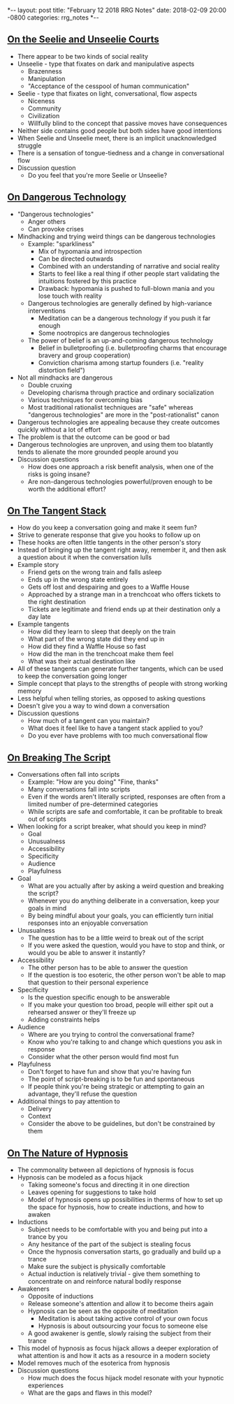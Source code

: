*--
layout: post
title: "February 12 2018 RRG Notes"
date: 2018-02-09 20:00 -0800
categories: rrg_notes
*--

## [On the Seelie and Unseelie Courts](https://lexicaldoll.wordpress.com/2017/08/09/on-the-seelie-and-unseelie-courts/)
* There appear to be two kinds of social reality
* Unseelie - type that fixates on dark and manipulative aspects
    * Brazenness
    * Manipulation
    * "Acceptance of the cesspool of human communication"
* Seelie - type that fixates on light, conversational, flow aspects
    * Niceness
    * Community
    * Civilization
    * Willfully blind to the concept that passive moves have consequences
* Neither side contains good people but both sides have good intentions
* When Seelie and Unseelie meet, there is an implicit unacknowledged struggle
* There is a sensation of tongue-tiedness and a change in conversational flow
* Discussion question
    * Do you feel that you're more Seelie or Unseelie?

## [On Dangerous Technology](https://lexicaldoll.wordpress.com/2017/07/09/on-dangerous-technology/)
* "Dangerous technologies"
    * Anger others
    * Can provoke crises
* Mindhacking and trying weird things can be dangerous technologies
    * Example: "sparkliness"
        * Mix of hypomania and introspection
        * Can be directed outwards
        * Combined with an understanding of narrative and social reality
        * Starts to feel like a real thing if other people start validating the intuitions fostered by this practice
        * Drawback: hypomania is pushed to full-blown mania and you lose touch with reality
    * Dangerous technologies are generally defined by high-variance interventions
        * Meditation can be a dangerous technology if you push it far enough
        * Some nootropics are dangerous technologies
    * The power of belief is an up-and-coming dangerous technology
        * Belief in bulletproofing (i.e. bulletproofing charms that encourage bravery and group cooperation)
        * Conviction charisma among startup founders (i.e. "reality distortion field")
* Not all mindhacks are dangerous
    * Double cruxing
    * Developing charisma through practice and ordinary socialization
    * Various techniques for overcoming bias
    * Most traditional rationalist techniques are "safe" whereas "dangerous technologies" are more in the "post-rationalist" canon
* Dangerous technologies are appealing because they create outcomes quickly without a lot of effort
* The problem is that the outcome can be good or bad
* Dangerous technologies are unproven, and using them too blatantly tends to alienate the more grounded people around you
* Discussion questions
    * How does one approach a risk benefit analysis, when one of the risks is going insane?
    * Are non-dangerous technologies powerful/proven enough to be worth the additional effort?

## [On The Tangent Stack](https://lexicaldoll.wordpress.com/2017/09/17/on-the-tangent-stack/)
* How do you keep a conversation going and make it seem fun?
* Strive to generate response that give you hooks to follow up on
* These hooks are often little tangents in the other person's story
* Instead of bringing up the tangent right away, remember it, and then ask a question about it when the conversation lulls
* Example story
    * Friend gets on the wrong train and falls asleep
    * Ends up in the wrong state entirely
    * Gets off lost and despairing and goes to a Waffle House
    * Approached by a strange man in a trenchcoat who offers tickets to the right destination
    * Tickets are legitimate and friend ends up at their destination only a day late
* Example tangents
    * How did they learn to sleep that deeply on the train
    * What part of the wrong state did they end up in
    * How did they find a Waffle House so fast
    * How did the man in the trenchcoat make them feel
    * What was their actual destination like
* All of these tangents can generate further tangents, which can be used to keep the conversation going longer
* Simple concept that plays to the strengths of people with strong working memory
* Less helpful when telling stories, as opposed to asking questions
* Doesn't give you a way to wind down a conversation
* Discussion questions
    * How much of a tangent can you maintain?
    * What does it feel like to have a tangent stack applied to you?
    * Do you ever have problems with too much conversational flow

## [On Breaking The Script](https://lexicaldoll.wordpress.com/2017/09/03/on-breaking-the-script/)
* Conversations often fall into scripts
    * Example: "How are you doing" "Fine, thanks"
    * Many conversations fall into scripts
    * Even if the words aren't literally scripted, responses are often from a limited number of pre-determined categories
    * While scripts are safe and comfortable, it can be profitable to break out of scripts
* When looking for a script breaker, what should you keep in mind?
    * Goal
    * Unusualness
    * Accessibility
    * Specificity
    * Audience
    * Playfulness
* Goal
    * What are you actually after by asking a weird question and breaking the script?
    * Whenever you do anything deliberate in a conversation, keep your goals in mind
    * By being mindful about your goals, you can efficiently turn initial responses into an enjoyable conversation
* Unusualness
    * The question has to be a little weird to break out of the script
    * If you were asked the question, would you have to stop and think, or would you be able to answer it instantly?
* Accessibility
    * The other person has to be able to answer the question
    * If the question is too esoteric, the other person won't be able to map that question to their personal experience
* Specificity
    * Is the question specific enough to be answerable
    * If you make your question too broad, people will either spit out a rehearsed answer or they'll freeze up
    * Adding constraints helps
* Audience
    * Where are you trying to control the conversational frame?
    * Know who you're talking to and change which questions you ask in response
    * Consider what the other person would find most fun
* Playfulness
    * Don't forget to have fun and show that you're having fun
    * The point of script-breaking is to be fun and spontaneous
    * If people think you're being strategic or attempting to gain an advantage, they'll refuse the question
* Additional things to pay attention to
    * Delivery
    * Context
    * Consider the above to be guidelines, but don't be constrained by them

## [On The Nature of Hypnosis](https://lexicaldoll.wordpress.com/2017/12/18/on-the-nature-of-hypnosis/)
* The commonality between all depictions of hypnosis is focus
* Hypnosis can be modeled as a focus hijack
    * Taking someone's focus and directing it in one direction
    * Leaves opening for suggestions to take hold
    * Model of hypnosis opens up possibilities in therms of how to set up the space for hypnosis, how to create inductions, and how to awaken
* Inductions
    * Subject needs to be comfortable with you and being put into a trance by you
    * Any hesitance of the part of the subject is stealing focus
    * Once the hypnosis conversation starts, go gradually and build up a trance
    * Make sure the subject is physically comfortable
    * Actual induction is relatively trivial - give them something to concentrate on and reinforce natural bodily response
* Awakeners
    * Opposite of inductions
    * Release someone's attention and allow it to become theirs again
    * Hypnosis can be seen as the opposite of meditation
        * Meditation is about taking active control of your own focus
        * Hypnosis is about outsourcing your focus to someone else
    * A good awakener is gentle, slowly raising the subject from their trance
* This model of hypnosis as focus hijack allows a deeper exploration of what attention is and how it acts as a resource in a modern society
* Model removes much of the esoterica from hypnosis
* Discussion questions
    * How much does the focus hijack model resonate with your hypnotic experiences
    * What are the gaps and flaws in this model?
